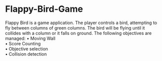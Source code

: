 # Flappy-Bird-Game
Flappy Bird is a game application. The player controls a bird, attempting to fly between columns of green columns. The bird will be flying until it collides with a column or it falls on ground. The following objectives are managed:
•	Moving Wall\
•	Score Counting\
•	Objective selection\
•	Collision detection
